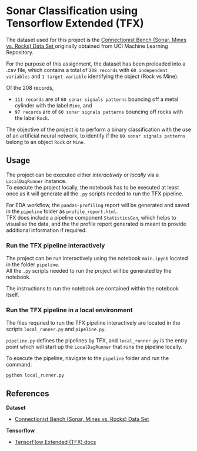 # Sonar Classification using Tensorflow Extended (TFX)
The dataset used for this project is the [Connectionist Bench (Sonar, Mines vs. Rocks) Data Set
](https://archive.ics.uci.edu/ml/datasets/Connectionist+Bench+%28Sonar%2C+Mines+vs.+Rocks%29) originally obtained from UCI Machine Learning Repository.  

For the purpose of this assignment, the dataset has been preloaded into a .csv file, which contains a total of `208 records` with `60 independent variables` and `1 target variable` identifying the object (Rock vs Mine).  

Of the 208 records, 
- `111 records` are of `60 sonar signals patterns` bouncing off a metal cylinder with the label `Mine`, and 
- `97 records` are of `60 sonar signals patterns` bouncing off rocks with the label `Rock`.  

The objective of the project is to perform a binary classification with the use of an artificial neural network, to identify if the `60 sonar signals patterns` belong to an object `Rock` or `Mine`.


## Usage

The project can be executed either *interactively* or *locally* via a `LocalDagRunner` instance.  
To execute the project locally, the notebook has to be executed at least once as it will generate all the `.py` scripts needed to run the TFX pipeline.  

For EDA workflow, the `pandas-profiling` report will be generated and saved in the `pipeline` folder as `profile_report.html`.  
TFX does include a pipeline component `StatisticsGen`, which helps to visualise the data, and the the profile report generated is meant to provide additional information if required.  

### Run the TFX pipeline interactively  
The project can be run interactively using the notebook `main.ipynb` located in the folder `pipeline`.  
All the `.py` scripts needed to run the project will be generated by the notebook.  

The instructions to run the notebook are contained within the notebook itself.


### Run the TFX pipeline in a local environment  
The files requried to run the TFX pipeline interactively are located in the scripts `local_runner.py` and `pipeline.py`.  

`pipeline.py` defines the pipelines by TFX, and `local_runner.py` is the entry point which will start up the `LocalDagRunner` that runs the pipeline locally.  

To execute the pipeline, navigate to the `pipeline` folder and run the command:  

```shell
python local_runner.py
```

## References

**Dataset**
- [Connectionist Bench (Sonar, Mines vs. Rocks) Data Set](https://archive.ics.uci.edu/ml/datasets/Connectionist+Bench+%28Sonar%2C+Mines+vs.+Rocks%29)

**Tensorflow**
- [TensorFlow Extended (TFX) docs](https://www.tensorflow.org/tfx)
